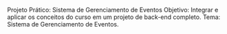 Projeto Prático: Sistema de Gerenciamento de Eventos
Objetivo: Integrar e aplicar os conceitos do curso em um projeto de back-end completo.
Tema: Sistema de Gerenciamento de Eventos.

